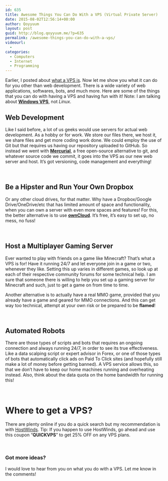 ```yaml
---
id: 635
title: Awesome Things You Can Do With a VPS (Virtual Private Server)
date: 2015-08-02T12:56:14+00:00
author: Qoyyuum
layout: post
guid: http://blog.qoyyuum.me/?p=635
permalink: /awesome-things-you-can-do-with-a-vps/
videourl:
  - 
categories:
  - Computers
  - Internet
  - Programming
---
```

Earlier, I posted about [what a VPS is](http://blog.qoyyuum.me/virtual-private-server-vps/). Now let me show you what it can do for you other than web development. There is a wide variety of web applications, softwares, bots, and much more. Here are some of the things that you can do with having a VPS and having fun with it! Note: I am talking about <span style="text-decoration: underline;"><strong>Windows VPS</strong></span>, not _Linux_.

## Web Development

Like I said before, a lot of us geeks would use servers for actual web development. As a hobby or for work. We store our files there, we host it, we share files and get more coding work done. We could employ the use of Git but that requires us having our repository uploaded to GitHub. So instead we went with **<a href="https://mercurial.selenic.com/" target="_blank">Mercurial</a>**, a free open-source alternative to git, and whatever source code we commit, it goes into the VPS as our new web server and host. It&#8217;s got versioning, code management and everything!

&nbsp;

## Be a Hipster and Run Your Own Dropbox

Or any other cloud drives, for that matter. Why have a Dropbox/Google Drive/OneDrive/etc that has limited amount of space and functionality, when you can own a server with even more spaces and features! For this, the better alternative is to use **<a href="https://owncloud.org/" target="_blank">ownCloud</a>**. It&#8217;s free, it&#8217;s easy to set up, no mess, no fuss!

&nbsp;

## Host a Multiplayer Gaming Server

Ever wanted to play with friends on a game like Minecraft? That&#8217;s what a VPS is for! Have it running 24/7 and let everyone join in a game or two, whenever they like. Setting this up varies in different games, so look up at each of their respective community forums for some technical help. I am sure that someone there is willing to help you set up a gaming server for Minecraft and such, just to get a game on from time to time.

Another alternative is to actually have a real MMO game, provided that you already have a game and geared for MMO connections. And this can get way too technical, attempt at your own risk or be prepared to be **flamed**!

&nbsp;

## Automated Robots

There are those types of scripts and bots that requires an ongoing connection and always running 24/7, in order to see its true effectiveness. Like a data scalping script or expert advisor in Forex, or one of those types of bots that automatically click ads on Paid To Click sites (and hopefully still make a lot of money before getting banned). A VPS service allows this, so that we don&#8217;t have to keep our home machines running and overheating instead. Also, think about the data quota on the home bandwidth for running this!

&nbsp;

# Where to get a VPS?

There are plenty online if you do a quick search but my recommendation is with <a class="thirstylink" href="http://blog.qoyyuum.me/endorses/vpshost/" target="_blank" rel="nofollow">HostWinds</a>. Tip: If you happen to use HostWinds, go ahead and use this coupon &#8220;**QUICKVPS**&#8221; to get 25% OFF on any VPS plans.

&nbsp;

### Got more ideas?

I would love to hear from you on what you do with a VPS. Let me know in the comments!
